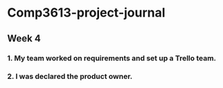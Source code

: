 # Comp3613-project-journal

## Week 4
### 1. My team worked on requirements and set up a Trello team.
### 2. I was declared the product owner.
